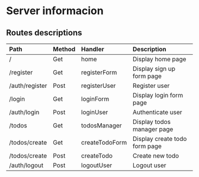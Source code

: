 # Server informacion

## Routes descriptions

| Path           | Method | Handler        | Description                   |
| :------------- | :----- | :------------- | :---------------------------- |
| /              | Get    | home           | Display home page             |
| /register      | Get    | registerForm   | Display sign up form page     |
| /auth/register | Post   | registerUser   | Register user                 |
| /login         | Get    | loginForm      | Display login form page       |
| /auth/login    | Post   | loginUser      | Authenticate user             |
| /todos         | Get    | todosManager   | Display todos manager page    |
| /todos/create  | Get    | createTodoForm | Display create todo form page |
| /todos/create  | Post   | createTodo     | Create new todo               |
| /auth/logout   | Post   | logoutUser     | Logout user                   |
